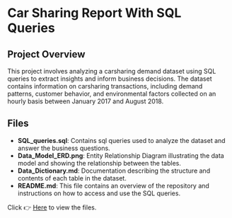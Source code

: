 # Car Sharing Report With SQL Queries
## Project Overview
This project involves analyzing a carsharing demand dataset using SQL queries to extract insights and inform business decisions. The dataset contains information on carsharing transactions, including demand patterns, customer behavior, and environmental factors collected on an hourly basis between January 2017 and August 2018.
## Files
- **SQL_queries.sql**: Contains sql queries used to analyze the dataset and answer the business questions.
- **Data_Model_ERD.png**: Entity Relationship Diagram illustrating the data model and showing the relationship between the tables.
- **Data_Dictionary.md**: Documentation describing the structure and contents of each table in the dataset.
- **README.md**: This file contains an overview of the repository and instructions on how to access and use the SQL queries.

Click 👉 [Here](https://drive.google.com/drive/folders/10uQtMhF1E31n17njbklYnuyaQT-yb5Zq?usp=sharing) to view the files.







